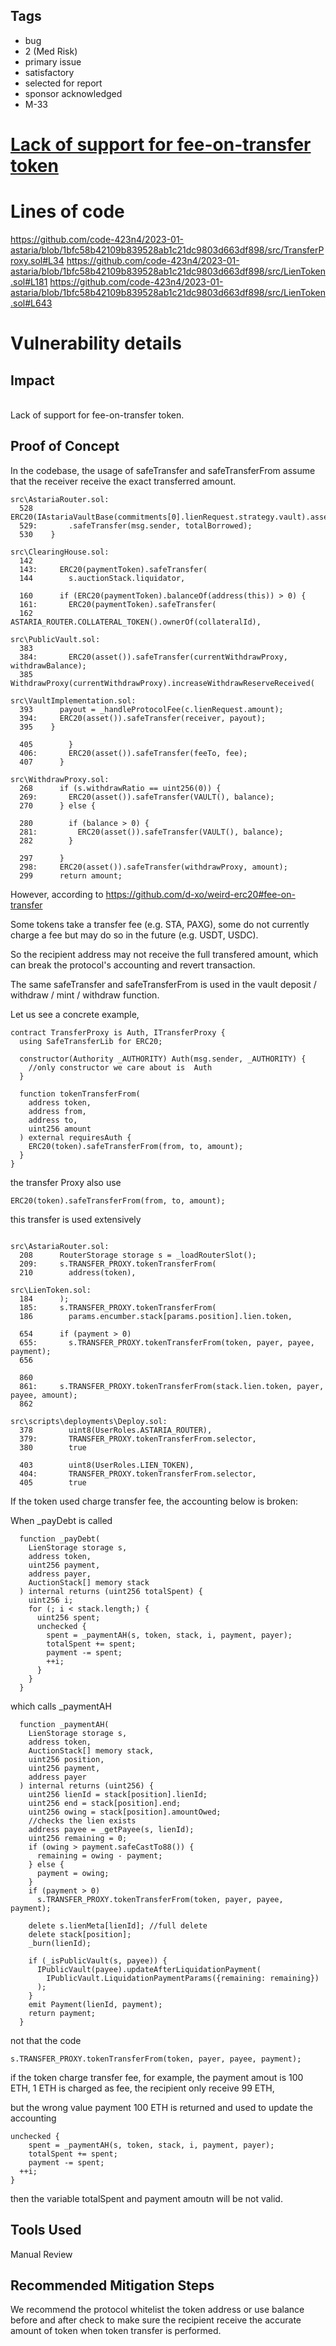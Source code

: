 ## Tags

- bug
- 2 (Med Risk)
- primary issue
- satisfactory
- selected for report
- sponsor acknowledged
- M-33

# [Lack of support for fee-on-transfer token](https://github.com/code-423n4/2023-01-astaria-findings/issues/51) 

# Lines of code

https://github.com/code-423n4/2023-01-astaria/blob/1bfc58b42109b839528ab1c21dc9803d663df898/src/TransferProxy.sol#L34
https://github.com/code-423n4/2023-01-astaria/blob/1bfc58b42109b839528ab1c21dc9803d663df898/src/LienToken.sol#L181
https://github.com/code-423n4/2023-01-astaria/blob/1bfc58b42109b839528ab1c21dc9803d663df898/src/LienToken.sol#L643


# Vulnerability details

## Impact
\
Lack of support for fee-on-transfer token.

## Proof of Concept

In the codebase, the usage of safeTransfer and safeTransferFrom assume that the receiver receive the exact transferred amount.

```solidity
src\AstariaRouter.sol:
  528      ERC20(IAstariaVaultBase(commitments[0].lienRequest.strategy.vault).asset())
  529:       .safeTransfer(msg.sender, totalBorrowed);
  530    }

src\ClearingHouse.sol:
  142  
  143:     ERC20(paymentToken).safeTransfer(
  144        s.auctionStack.liquidator,

  160      if (ERC20(paymentToken).balanceOf(address(this)) > 0) {
  161:       ERC20(paymentToken).safeTransfer(
  162          ASTARIA_ROUTER.COLLATERAL_TOKEN().ownerOf(collateralId),

src\PublicVault.sol:
  383  
  384:       ERC20(asset()).safeTransfer(currentWithdrawProxy, withdrawBalance);
  385        WithdrawProxy(currentWithdrawProxy).increaseWithdrawReserveReceived(

src\VaultImplementation.sol:
  393      payout = _handleProtocolFee(c.lienRequest.amount);
  394:     ERC20(asset()).safeTransfer(receiver, payout);
  395    }

  405        }
  406:       ERC20(asset()).safeTransfer(feeTo, fee);
  407      }

src\WithdrawProxy.sol:
  268      if (s.withdrawRatio == uint256(0)) {
  269:       ERC20(asset()).safeTransfer(VAULT(), balance);
  270      } else {

  280        if (balance > 0) {
  281:         ERC20(asset()).safeTransfer(VAULT(), balance);
  282        }

  297      }
  298:     ERC20(asset()).safeTransfer(withdrawProxy, amount);
  299      return amount;
```

However, according to https://github.com/d-xo/weird-erc20#fee-on-transfer

Some tokens take a transfer fee (e.g. STA, PAXG), some do not currently charge a fee but may do so in the future (e.g. USDT, USDC).

So the recipient address may not receive the full transfered amount, which can break the protocol's accounting and revert transaction.

The same safeTransfer and safeTransferFrom is used in the vault deposit / withdraw / mint / withdraw function.

Let us see a concrete example,

```solidity
contract TransferProxy is Auth, ITransferProxy {
  using SafeTransferLib for ERC20;

  constructor(Authority _AUTHORITY) Auth(msg.sender, _AUTHORITY) {
    //only constructor we care about is  Auth
  }

  function tokenTransferFrom(
    address token,
    address from,
    address to,
    uint256 amount
  ) external requiresAuth {
    ERC20(token).safeTransferFrom(from, to, amount);
  }
}
```

the transfer Proxy also use

```solidity
ERC20(token).safeTransferFrom(from, to, amount);
```

this transfer is used extensively

```solidity

src\AstariaRouter.sol:
  208      RouterStorage storage s = _loadRouterSlot();
  209:     s.TRANSFER_PROXY.tokenTransferFrom(
  210        address(token),

src\LienToken.sol:
  184      );
  185:     s.TRANSFER_PROXY.tokenTransferFrom(
  186        params.encumber.stack[params.position].lien.token,

  654      if (payment > 0)
  655:       s.TRANSFER_PROXY.tokenTransferFrom(token, payer, payee, payment);
  656  

  860  
  861:     s.TRANSFER_PROXY.tokenTransferFrom(stack.lien.token, payer, payee, amount);
  862  

src\scripts\deployments\Deploy.sol:
  378        uint8(UserRoles.ASTARIA_ROUTER),
  379:       TRANSFER_PROXY.tokenTransferFrom.selector,
  380        true

  403        uint8(UserRoles.LIEN_TOKEN),
  404:       TRANSFER_PROXY.tokenTransferFrom.selector,
  405        true
```

If the token used charge transfer fee, the accounting below is broken:

When _payDebt is called

```solidity
  function _payDebt(
    LienStorage storage s,
    address token,
    uint256 payment,
    address payer,
    AuctionStack[] memory stack
  ) internal returns (uint256 totalSpent) {
    uint256 i;
    for (; i < stack.length;) {
      uint256 spent;
      unchecked {
        spent = _paymentAH(s, token, stack, i, payment, payer);
        totalSpent += spent;
        payment -= spent;
        ++i;
      }
    }
  }
```

which calls _paymentAH

```solidity
  function _paymentAH(
    LienStorage storage s,
    address token,
    AuctionStack[] memory stack,
    uint256 position,
    uint256 payment,
    address payer
  ) internal returns (uint256) {
    uint256 lienId = stack[position].lienId;
    uint256 end = stack[position].end;
    uint256 owing = stack[position].amountOwed;
    //checks the lien exists
    address payee = _getPayee(s, lienId);
    uint256 remaining = 0;
    if (owing > payment.safeCastTo88()) {
      remaining = owing - payment;
    } else {
      payment = owing;
    }
    if (payment > 0)
      s.TRANSFER_PROXY.tokenTransferFrom(token, payer, payee, payment);

    delete s.lienMeta[lienId]; //full delete
    delete stack[position];
    _burn(lienId);

    if (_isPublicVault(s, payee)) {
      IPublicVault(payee).updateAfterLiquidationPayment(
        IPublicVault.LiquidationPaymentParams({remaining: remaining})
      );
    }
    emit Payment(lienId, payment);
    return payment;
  }
```

not that the code

```solidity
s.TRANSFER_PROXY.tokenTransferFrom(token, payer, payee, payment);
```

if the token charge transfer fee, for example, the payment amout is 100 ETH, 1 ETH is charged as fee, the recipient only receive 99 ETH,

but the wrong value payment 100 ETH is returned and used to update the accounting

```solidity
unchecked {
	spent = _paymentAH(s, token, stack, i, payment, payer);
	totalSpent += spent;
	payment -= spent;
  ++i;
}
```

then the variable totalSpent and payment amoutn will be not valid.

## Tools Used

Manual Review

## Recommended Mitigation Steps

We recommend the protocol whitelist the token address or use balance before and after check to make sure the recipient receive the accurate amount of token when token transfer is performed.